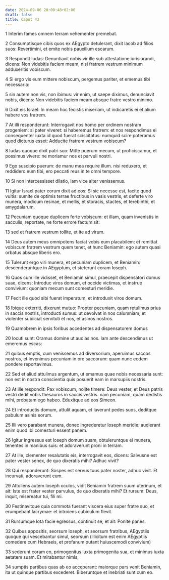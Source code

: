 ```yaml
---
date: 2024-09-06 20:00:48+02:00
draft: false
title: Caput 43
---
```





1 Interim fames omnem terram vehementer premebat.

2 Consumptisque cibis quos ex AEgypto detulerant, dixit Iacob ad filios suos: Revertimini, et emite nobis pauxillum escarum.

3 Respondit Iudas: Denuntiavit nobis vir ille sub attestatione iurisiurandi, dicens: Non videbitis faciem meam, nisi fratrem vestrum minimum adduxeritis vobiscum.

4 Si ergo vis eum mittere nobiscum, pergemus pariter, et ememus tibi necessaria:

5 sin autem non vis, non ibimus: vir enim, ut saepe diximus, denunciavit nobis, dicens: Non videbitis faciem meam absque fratre vestro minimo.

6 Dixit eis Israel: In meam hoc fecistis miseriam, ut indicaretis ei et alium habere vos fratrem.

7 At illi responderunt: Interrogavit nos homo per ordinem nostram progeniem: si pater viveret: si haberemus fratrem: et nos respondimus ei consequenter iuxta id quod fuerat sciscitatus: numquid scire poteramus quod dicturus esset: Adducite fratrem vestrum vobiscum?

8 Iudas quoque dixit patri suo: Mitte puerum mecum, ut proficiscamur, et possimus vivere: ne moriamur nos et parvuli nostri.

9 Ego suscipio puerum: de manu mea require illum. nisi reduxero, et reddidero eum tibi, ero peccati reus in te omni tempore.

10 Si non intercessisset dilatio, iam vice alter venissemus.

11 Igitur Israel pater eorum dixit ad eos: Si sic necesse est, facite quod vultis: sumite de optimis terrae fructibus in vasis vestris, et deferte viro munera, modicum resinae, et mellis, et storacis, stactes, et terebinthi, et amygdalarum.

12 Pecuniam quoque duplicem ferte vobiscum: et illam, quam invenistis in sacculis, reportate, ne forte errore factum sit:

13 sed et fratrem vestrum tollite, et ite ad virum.

14 Deus autem meus omnipotens faciat vobis eum placabilem: et remittat vobiscum fratrem vestrum quem tenet, et hunc Beniamin: ego autem quasi orbatus absque liberis ero.

15 Tulerunt ergo viri munera, et pecuniam duplicem, et Beniamin: descenderuntque in AEgyptum, et steterunt coram Ioseph.

16 Quos cum ille vidisset, et Beniamin simul, praecepit dispensatori domus suae, dicens: Introduc viros domum, et occide victimas, et instrue convivium: quoniam mecum sunt comesturi meridie.

17 Fecit ille quod sibi fuerat imperatum, et introduxit viros domum.

18 Ibique exterriti, dixerunt mutuo: Propter pecuniam, quam retulimus prius in saccis nostris, introducti sumus: ut devolvat in nos calumniam, et violenter subiiciat servituti et nos, et asinos nostros.

19 Quamobrem in ipsis foribus accedentes ad dispensatorem domus

20 locuti sunt: Oramus domine ut audias nos. Iam ante descendimus ut emeremus escas:

21 quibus emptis, cum venissemus ad diversorium, aperuimus saccos nostros, et invenimus pecuniam in ore saccorum: quam nunc eodem pondere reportavimus.

22 Sed et aliud attulimus argentum, ut emamus quae nobis necessaria sunt: non est in nostra conscientia quis posuerit eam in marsupiis nostris.

23 At ille respondit: Pax vobiscum, nolite timere: Deus vester, et Deus patris vestri dedit vobis thesauros in saccis vestris. nam pecuniam, quam dedistis mihi, probatam ego habeo. Eduxitque ad eos Simeon.

24 Et introductis domum, attulit aquam, et laverunt pedes suos, deditque pabulum asinis eorum.

25 Illi vero parabant munera, donec ingrederetur Ioseph meridie: audierant enim quod ibi comesturi essent panem.

26 Igitur ingressus est Ioseph domum suam, obtuleruntque ei munera, tenentes in manibus suis: et adoraverunt proni in terram.

27 At ille, clementer resalutatis eis, interrogavit eos, dicens: Salvusne est pater vester senex, de quo dixeratis mihi? Adhuc vivit?

28 Qui responderunt: Sospes est servus tuus pater noster, adhuc vivit. Et incurvati, adoraverunt eum.

29 Attollens autem Ioseph oculos, vidit Beniamin fratrem suum uterinum, et ait: Iste est frater vester parvulus, de quo dixeratis mihi? Et rursum: Deus, inquit, misereatur tui, fili mi.

30 Festinavitque quia commota fuerant viscera eius super fratre suo, et erumpebant lacrymae: et introiens cubiculum flevit.

31 Rursumque lota facie egressus, continuit se, et ait: Ponite panes.

32 Quibus appositis, seorsum Ioseph, et seorsum fratribus, AEgyptiis quoque qui vescebantur simul, seorsum (illicitum est enim AEgyptiis comedere cum Hebraeis, et profanum putant huiuscemodi convivium)

33 sederunt coram eo, primogenitus iuxta primogenita sua, et minimus iuxta aetatem suam. Et mirabantur nimis,

34 sumptis partibus quas ab eo acceperant: maiorque pars venit Beniamin, ita ut quinque partibus excederet. Biberuntque et inebriati sunt cum eo.

